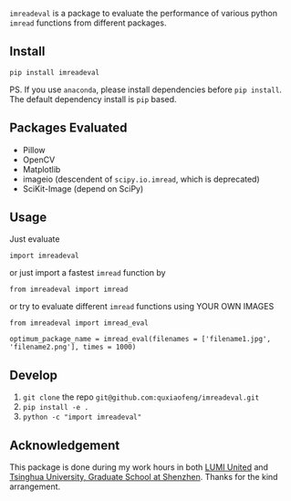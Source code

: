 `imreadeval` is a package to evaluate the performance of various python `imread` functions from different packages.

## Install

`pip install imreadeval`

PS. If you use `anaconda`, please install dependencies before `pip install`. The default dependency install is `pip` based.

## Packages Evaluated

- Pillow
- OpenCV
- Matplotlib
- imageio (descendent of `scipy.io.imread`, which is deprecated)
- SciKit-Image (depend on SciPy)

## Usage

Just evaluate 

`import imreadeval`

or just import a fastest `imread` function by

`from imreadeval import imread`

or try to evaluate different `imread` functions using YOUR OWN IMAGES

`from imreadeval import imread_eval`

`optimum_package_name = imread_eval(filenames = ['filename1.jpg', 'filename2.png'], times = 1000)`

## Develop

1. `git clone` the repo `git@github.com:quxiaofeng/imreadeval.git`
2. `pip install -e .`
3. `python -c "import imreadeval"`

## Acknowledgement

This package is done during my work hours in both [LUMI United](https://www.aqara.com/en/home.html) and [Tsinghua University, Graduate School at Shenzhen](http://www.sz.tsinghua.edu.cn/cnhtml/index.html). Thanks for the kind arrangement.
